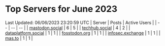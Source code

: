 # Top Servers for June 2023
Last Updated: 06/06/2023 23:20:59 UTC
| Server | Posts | Active Users |
| -- | -- | -- |
| [mastodon.social](https://mastodon.social/tags/PowerShell) | 6 | 5 |
| [techhub.social](https://techhub.social/tags/PowerShell) | 4 | 2 |
| [dataplatform.social](https://dataplatform.social/tags/PowerShell) | 1 | 1 |
| [fosstodon.org](https://fosstodon.org/tags/PowerShell) | 1 | 1 |
| [infosec.exchange](https://infosec.exchange/tags/PowerShell) | 1 | 1 |
| [mas.to](https://mas.to/tags/PowerShell) | 1 | 1 |
